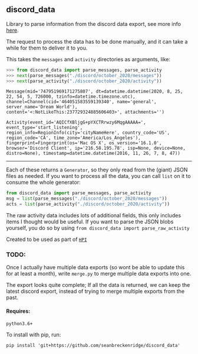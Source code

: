 ## discord_data

Library to parse information from the discord data export, see more info [here](https://support.discord.com/hc/en-us/articles/360004027692).

The request to process the data has to be done manually, and it can take a while for them to deliver it to you.

This takes the `messages` and `activity` directories as arguments, like:

```python
>>> from discord_data import parse_messages, parse_activity
>>> next(parse_messages("./discord/october_2020/messages"))
>>> next(parse_activity("./discord/october_2020/activity"))
```

`Message(mid='747951969171275807', dt=datetime.datetime(2020, 8, 25, 22, 54, 5, 726000, tzinfo=datetime.timezone.utc), channel=Channel(cid='464051583559139340', name='general', server_name='Dream World'), content='<:NotLikeThis:237729324885606403>', attachments='')`

`Activity(event_id='AQICfXBljgG+pYXCTRrwzy6MqgAAAAA=', event_type='start_listening', region_info=RegionInfo(city='cityNameHere', country_code='US', region_code='CA', time_zone='America/Los_Angeles'), fingerprint=Fingerprint(os='Mac OS X', os_version='16.1.0', browser='Discord Client', ip='216.58.195.78', isp=None, device=None, distro=None), timestamp=datetime.datetime(2016, 11, 26, 7, 8, 47))`

---

Each of these returns a `Generator`, so they only read from the (giant) JSON files as needed. If you want to process all the data, you can call `list` on it to consume the whole generator:

```python
from discord_data import parse_messages, parse_activity
msg = list(parse_messages("./discord/october_2020/messages"))
acts = list(parse_activity("./discord/october_2020/activity"))
```

The raw activity data includes lots of additional fields, this only includes items I thought would be useful. If you want to parse the JSON blobs yourself, you do so by using `from discord_data import parse_raw_activity`

Created to be used as part of [`HPI`](https://github.com/seanbreckenridge/HPI)

### TODO:

Once I actually have multiple data exports (so wont be able to update this for at least a month), write `merge.py` to merge multiple data exports into one.

The export looks quite complete; If all the data is returned, we can keep the latest discord export, instead of trying to merge multiple exports from the past.

#### Requires:

`python3.6+`

To install with pip, run:

    pip install 'git+https://github.com/seanbreckenridge/discord_data'
